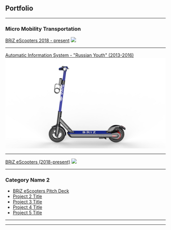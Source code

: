 ## Portfolio

---

### Micro Mobility Transportation

[BRiZ eScooters 2018 - present](/sample_page)
<img src="images/dummy_thumbnail.jpg?raw=true"/>

---
[Automatic Information System - "Russian Youth" (2013-2016)](https://myrosmol.ru/)
<img src="images/briz8.jpg?raw=true"/>

---
[BRiZ eScooters (2018-present)](/pdf/sample_presentation.pdf)
<img src="images/dummy_thumbnail.jpg?raw=true"/>

---

### Category Name 2

- [BRiZ eScooters Pitch Deck](http://example.com/)
- [Project 2 Title](http://example.com/)
- [Project 3 Title](http://example.com/)
- [Project 4 Title](http://example.com/)
- [Project 5 Title](http://example.com/)

---




---

<!-- Remove above link if you don't want to attibute -->
